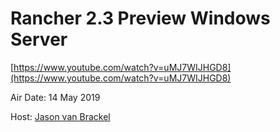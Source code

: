 # Rancher 2.3 Preview Windows Server 

[https://www.youtube.com/watch?v=uMJ7WIJHGD8](https://www.youtube.com/watch?v=uMJ7WIJHGD8)

Air Date: 14 May 2019

Host: [Jason van Brackel](twitter.com/jasonvanbrackel)